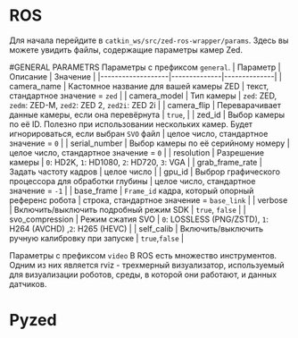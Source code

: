 # ROS

Для начала перейдите в `catkin_ws/src/zed-ros-wrapper/params`. Здесь вы можете увидить файлы, содержащие параметры камер Zed. 

#GENERAL PARAMETRS
Параметры с префиксом `general`.
| Параметр | Описание | Значение |
|-------------------|--------------|--------------|
| camera_name | Кастомное название для вашей камеры ZED | текст, стандартное значение = `zed` |
| camera_model | Тип камеры | `zed`: ZED, `zedm`: ZED-M, `zed2`: ZED 2, `zed2i`: ZED 2i |
| camera_flip | Переварачивает данные камеры, если она перевёрнута | `true`,  |
| zed_id   | Выбор камеры по её  ID. Полезно при использовании нескольких камер. Будет игнорироваться, если выбран `SVO` файл | целое число, стандартное значение = `0` |
| serial_number | Выбор камеры по её серийному номеру | целое число, стандартное значение = `0` |
| resolution | Разрешение камеры | `0`: HD2K, `1`: HD1080, `2`: HD720, `3`: VGA |
| grab_frame_rate | Задать частоту кадров | целое число |
| gpu_id | Выброр графического процессора для обработки глубины | целое число, стандартное значение = `-1` |
| base_frame | `Frame_id` кадра, который опорный референс робота | строка, стандартное значение = `base_link` |
| verbose | Включить/выключить подробный режим SDK | `true`, `false` |
| svo_compression | Режим сжатия SVO | `0`: LOSSLESS (PNG/ZSTD), `1`: H264 (AVCHD) ,`2`: H265 (HEVC) |
| self_calib | Включить/выключить ручную калибровку при запуске | `true`,`false` |

Параметры с префиксом `video`
В ROS есть множество инструментов. Одним из них является rviz - трехмерный визуализатор, используемый для визуализации роботов, среды, в которой они работают, и данных датчиков.



# Pyzed
